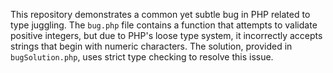 This repository demonstrates a common yet subtle bug in PHP related to type juggling. The `bug.php` file contains a function that attempts to validate positive integers, but due to PHP's loose type system, it incorrectly accepts strings that begin with numeric characters. The solution, provided in `bugSolution.php`, uses strict type checking to resolve this issue.
